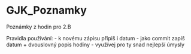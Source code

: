 # GJK_Poznamky

Poznámky z hodin pro 2.B

Pravidla používání:
	- k novému zápisu připiš i datum
	- jako commit zapiš datum + dvouslovný popis hodiny
	- využívej pro ty snad nejlepší úmysly
